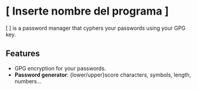 # [ Inserte nombre del programa ]

[   ]  is a password manager that cyphers your passwords using your GPG key.

## Features

+ GPG encryption for your passwords.
+ **Password generator**: {lower/upper}score characters, symbols, length, numbers...
